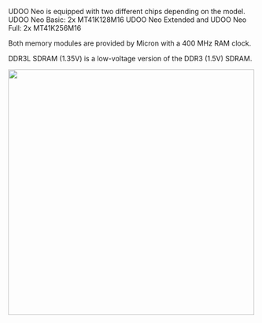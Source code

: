UDOO Neo is equipped with two different chips depending on the model.
UDOO Neo Basic: 2x MT41K128M16
UDOO Neo Extended and UDOO Neo Full: 2x MT41K256M16

Both memory modules are provided by Micron with a 400 MHz RAM clock.

DDR3L SDRAM (1.35V) is a low-voltage version of the DDR3 (1.5V) SDRAM.

<a href="../img/gionji/DOCS_ram_codes.PNG" target="_blank"><img style="width:500px;" src="../img/gionji/DOCS_ram_codes.PNG"></a>
